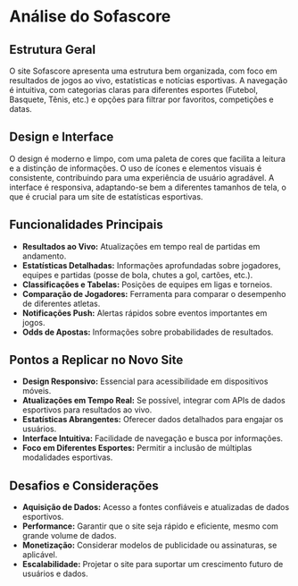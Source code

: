 # Análise do Sofascore

## Estrutura Geral
O site Sofascore apresenta uma estrutura bem organizada, com foco em resultados de jogos ao vivo, estatísticas e notícias esportivas. A navegação é intuitiva, com categorias claras para diferentes esportes (Futebol, Basquete, Tênis, etc.) e opções para filtrar por favoritos, competições e datas.

## Design e Interface
O design é moderno e limpo, com uma paleta de cores que facilita a leitura e a distinção de informações. O uso de ícones e elementos visuais é consistente, contribuindo para uma experiência de usuário agradável. A interface é responsiva, adaptando-se bem a diferentes tamanhos de tela, o que é crucial para um site de estatísticas esportivas.

## Funcionalidades Principais
*   **Resultados ao Vivo:** Atualizações em tempo real de partidas em andamento.
*   **Estatísticas Detalhadas:** Informações aprofundadas sobre jogadores, equipes e partidas (posse de bola, chutes a gol, cartões, etc.).
*   **Classificações e Tabelas:** Posições de equipes em ligas e torneios.
*   **Comparação de Jogadores:** Ferramenta para comparar o desempenho de diferentes atletas.
*   **Notificações Push:** Alertas rápidos sobre eventos importantes em jogos.
*   **Odds de Apostas:** Informações sobre probabilidades de resultados.

## Pontos a Replicar no Novo Site
*   **Design Responsivo:** Essencial para acessibilidade em dispositivos móveis.
*   **Atualizações em Tempo Real:** Se possível, integrar com APIs de dados esportivos para resultados ao vivo.
*   **Estatísticas Abrangentes:** Oferecer dados detalhados para engajar os usuários.
*   **Interface Intuitiva:** Facilidade de navegação e busca por informações.
*   **Foco em Diferentes Esportes:** Permitir a inclusão de múltiplas modalidades esportivas.

## Desafios e Considerações
*   **Aquisição de Dados:** Acesso a fontes confiáveis e atualizadas de dados esportivos.
*   **Performance:** Garantir que o site seja rápido e eficiente, mesmo com grande volume de dados.
*   **Monetização:** Considerar modelos de publicidade ou assinaturas, se aplicável.
*   **Escalabilidade:** Projetar o site para suportar um crescimento futuro de usuários e dados.

